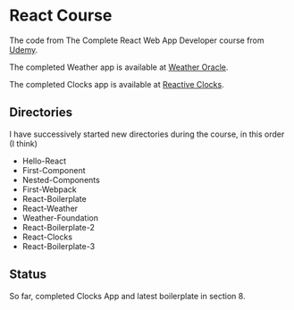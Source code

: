 # React Course
The code from The Complete React Web App Developer course from
[Udemy](https://www.udemy.com/the-complete-react-web-app-developer-course).

The completed Weather app is available at
[Weather Oracle](http://weather-oracle.herokuapp.com/).

The completed Clocks app is available at
[Reactive Clocks](http://reactive-clocks.herokuapp.com).

## Directories

I have successively started new directories during the course, in this order (I think)

* Hello-React
* First-Component
* Nested-Components
* First-Webpack
* React-Boilerplate
* React-Weather
* Weather-Foundation
* React-Boilerplate-2
* React-Clocks
* React-Boilerplate-3

## Status

So far, completed Clocks App and latest boilerplate in section 8.

